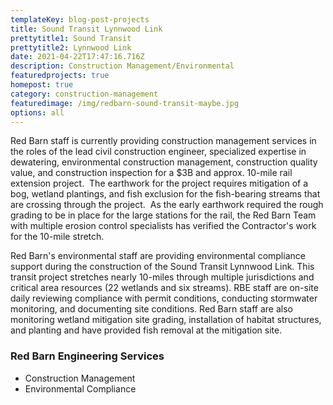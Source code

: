 ```yaml
---
templateKey: blog-post-projects
title: Sound Transit Lynnwood Link
prettytitle1: Sound Transit
prettytitle2: Lynnwood Link
date: 2021-04-22T17:47:16.716Z
description: Construction Management/Environmental
featuredprojects: true
homepost: true
category: construction-management
featuredimage: /img/redbarn-sound-transit-maybe.jpg
options: all
---
```


Red Barn staff is currently providing construction management services in the roles of the lead civil construction engineer, specialized expertise in dewatering, environmental construction management, construction quality value, and construction inspection for a $3B and approx. 10-mile rail extension project.  The earthwork for the project requires mitigation of a bog, wetland plantings, and fish exclusion for the fish-bearing streams that are crossing through the project.  As the early earthwork required the rough grading to be in place for the large stations for the rail, the Red Barn Team with multiple erosion control specialists has verified the Contractor's work for the 10-mile stretch.

Red Barn's environmental staff are providing environmental compliance support during the construction of the Sound Transit Lynnwood Link. This transit project stretches nearly 10-miles through multiple jurisdictions and critical area resources (22 wetlands and six streams). RBE staff are on-site daily reviewing compliance with permit conditions, conducting stormwater monitoring, and documenting site conditions. Red Barn staff are also monitoring wetland mitigation site grading, installation of habitat structures, and planting and have provided fish removal at the mitigation site.

### Red Barn Engineering Services

- Construction Management
- Environmental Compliance
